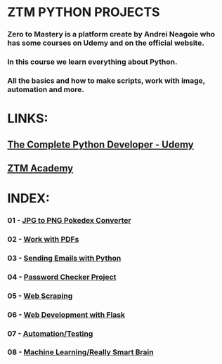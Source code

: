 # ZTM PYTHON PROJECTS
### Zero to Mastery is a platform create by Andrei Neagoie who has some courses on Udemy and on the official website. 
### In this course we learn everything about Python. 
### All the basics and how to make scripts, work with image, automation and more.

# LINKS:
## [The Complete Python Developer - Udemy](https://www.udemy.com/course/complete-python-developer-zero-to-mastery/ "Udemy's page course")

## [ZTM Academy](https://zerotomastery.io/academy/ "ZTM Academy")

# INDEX:
### 01 - [JPG to PNG Pokedex Converter](../ZTM_Projects/01_JPG_to_PNG_Pokedex_Converter)
### 02 - [Work with PDFs](../ZTM_Projects/02_Work_with_PDFs)
### 03 - [Sending Emails with Python](../ZTM_Projects/03_Sending_Email_with_Python)
### 04 - [Password Checker Project](../ZTM_Projects/04_Password_Checker_Project)
### 05 - [Web Scraping](../ZTM_Projects/)
### 06 - [Web Development with Flask](../ZTM_Projects/)
### 07 - [Automation/Testing](../ZTM_Projects/)
### 08 - [Machine Learning/Really Smart Brain](../ZTM_Projects/)

